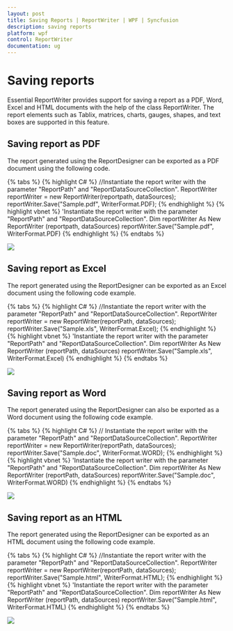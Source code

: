 ```yaml
---
layout: post
title: Saving Reports | ReportWriter | WPF | Syncfusion
description: saving reports
platform: wpf
control: ReportWriter
documentation: ug
---
```


# Saving reports

Essential ReportWriter provides support for saving a report as a PDF, Word, Excel and HTML documents with the help of the class ReportWriter. The report elements such as Tablix, matrices, charts, gauges, shapes, and text boxes are supported in this feature. 

## Saving report as PDF 

The report generated using the ReportDesigner can be exported as a PDF document using the following code.

{% tabs %}
{% highlight C# %}
//Instantiate the report writer with the parameter "ReportPath" and "ReportDataSourceCollection".
ReportWriter reportWriter = new ReportWriter(reportpath, dataSources);
reportWriter.Save("Sample.pdf", WriterFormat.PDF);
{% endhighlight %}
{% highlight vbnet %}
'Instantiate the report writer with the parameter "ReportPath" and "ReportDataSourceCollection".
Dim reportWriter As New ReportWriter (reportpath, dataSources)
reportWriter.Save("Sample.pdf", WriterFormat.PDF)
{% endhighlight %}
{% endtabs %}

![](Saving-Reports_images/Saving-Reports_img1.png) 

## Saving report as Excel 

The report generated using the ReportDesigner can be exported as an Excel document using the following code example. 

{% tabs %}
{% highlight C# %}
//Instantiate the report writer with the parameter "ReportPath" and "ReportDataSourceCollection".
ReportWriter reportWriter = new ReportWriter(reportPath, dataSources);
reportWriter.Save("Sample.xls", WriterFormat.Excel);
{% endhighlight %}
{% highlight vbnet %}
'Instantiate the report writer with the parameter "ReportPath" and "ReportDataSourceCollection".
Dim reportWriter As New ReportWriter (reportPath, dataSources)
reportWriter.Save("Sample.xls", WriterFormat.Excel)
{% endhighlight %}
{% endtabs %}

![](Saving-Reports_images/Saving-Reports_img2.png) 

## Saving report as Word 

The report generated using the ReportDesigner can also be exported as a Word document using the following code example.

{% tabs %}
{% highlight C# %}
// Instantiate the report writer with the parameter "ReportPath" and "ReportDataSourceCollection".
ReportWriter reportWriter = new ReportWriter(reportPath, dataSources);
reportWriter.Save("Sample.doc", WriterFormat.WORD);
{% endhighlight %}
{% highlight vbnet %}
'Instantiate the report writer with the parameter "ReportPath" and "ReportDataSourceCollection".
Dim reportWriter As New ReportWriter (reportPath, dataSources)
reportWriter.Save("Sample.doc", WriterFormat.WORD)
{% endhighlight %}
{% endtabs %}

![](Saving-Reports_images/Saving-Reports_img3.png) 

## Saving report as an HTML 

The report generated using the ReportDesigner can be exported as an HTML document using the following code example. 

{% tabs %}
{% highlight C# %}
//Instantiate the report writer with the parameter "ReportPath" and "ReportDataSourceCollection".
ReportWriter reportWriter = new ReportWriter(reportPath, dataSources);
reportWriter.Save("Sample.html", WriterFormat.HTML);
{% endhighlight %}
{% highlight vbnet %}
'Instantiate the report writer with the parameter "ReportPath" and "ReportDataSourceCollection".
Dim reportWriter As New ReportWriter (reportPath, dataSources)
reportWriter.Save("Sample.html", WriterFormat.HTML)
{% endhighlight %}
{% endtabs %}

![](Saving-Reports_images/Saving-Reports_img4.png) 
